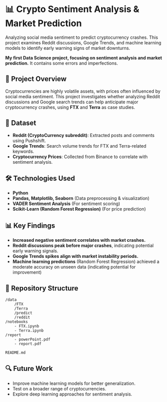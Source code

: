 # 📊 Crypto Sentiment Analysis & Market Prediction

Analyzing social media sentiment to predict cryptocurrency crashes. This project examines Reddit discussions, Google Trends, and machine learning models to identify early warning signs of market downturns.

**My first Data Science project, focusing on sentiment analysis and market prediction.** It contains some errors and imperfections.

## 📌 Project Overview
Cryptocurrencies are highly volatile assets, with prices often influenced by social media sentiment. This project investigates whether analyzing Reddit discussions and Google search trends can help anticipate major cryptocurrency crashes, using **FTX** and **Terra** as case studies.

## 📁 Dataset
- **Reddit (CryptoCurrency subreddit)**: Extracted posts and comments using Pushshift.
- **Google Trends**: Search volume trends for FTX and Terra-related keywords.
- **Cryptocurrency Prices**: Collected from Binance to correlate with sentiment analysis.

## 🛠 Technologies Used
- **Python**
- **Pandas, Matplotlib, Seaborn** (Data preprocessing & visualization)
- **VADER Sentiment Analysis** (For sentiment scoring)
- **Scikit-Learn (Random Forest Regression)** (For price prediction)

## 📊 Key Findings
- **Increased negative sentiment correlates with market crashes.**
- **Reddit discussions peak before major crashes**, indicating potential early warning signals.
- **Google Trends spikes align with market instability periods.**
- **Machine learning predictions** (Random Forest Regression) achieved a moderate accuracy on unseen data (indicating potential for improvement)

## 📂 Repository Structure
```
/data
    /FTX
    /Terra
    /predict
    /reddit
/notebooks
    - FTX.ipynb
    - Terra.ipynb
/report
    - powerPoint.pdf
    - report.pdf

README.md
```

## 🔍 Future Work
- Improve machine learning models for better generalization.
- Test on a broader range of cryptocurrencies.
- Explore deep learning approaches for sentiment analysis.
